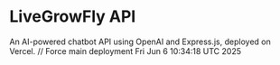 # LiveGrowFly API

An AI-powered chatbot API using OpenAI and Express.js, deployed on Vercel.
// Force main deployment Fri Jun  6 10:34:18 UTC 2025
